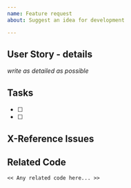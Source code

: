 ```yaml
---
name: Feature request
about: Suggest an idea for development

---
```


## User Story - details
_write as detailed as possible_

## Tasks
- [ ]
- [ ]

## X-Reference Issues

## Related Code
```
<< Any related code here... >>
```